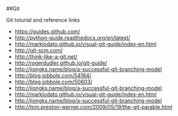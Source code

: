 ##Git 

Git toturial and reference links

- <https://guides.github.com/>
- <http://python-guide.readthedocs.org/en/latest/>
- <http://marklodato.github.io/visual-git-guide/index-en.html>
- <http://git-scm.com/>
- <http://think-like-a-git.net/>
- <http://rogerdudler.github.io/git-guide/>
- <http://jiongks.name/blog/a-successful-git-branching-model>
- <http://blog.jobbole.com/54184/>
- <http://blog.jobbole.com/50603/>
- http://jiongks.name/blog/a-successful-git-branching-model
- http://marklodato.github.io/visual-git-guide/index-en.html
- http://jiongks.name/blog/a-successful-git-branching-model
- http://tom.preston-werner.com/2009/05/19/the-git-parable.html
